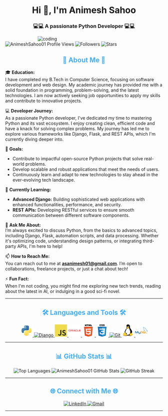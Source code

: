 

<h1 align="center">Hi 👋, I'm Animesh Sahoo </h1>
<h3 align="center">💻💻 A passionate Python Developer 💻💻</h3>

<img align="right" alt="coding" width="400" src="https://camo.githubusercontent.com/9792d43627b178fd4a45bcabb3647d7b34a62d64baf96a19abf6ea19d5cea8dd/68747470733a2f2f63646e2e6472696262626c652e636f6d2f75736572732f313138373833362f73637265656e73686f74732f363533393432392f70726f6772616d65722e676966">

<p align="left">
  <img src="https://komarev.com/ghpvc/?username=AnimeshSahoo01&label=Profile%20views&color=0e75b6&style=flat" alt="AnimeshSahoo01 Profile Views" />
  <img src="https://img.shields.io/github/followers/AnimeshSahoo01?label=Followers" alt="Followers" />
  <img src="https://img.shields.io/github/stars/AnimeshSahoo01?label=Stars" alt="Stars" />
</p>

<h2 align="center" style="color: #44AEFB">🌟 About Me 🌟</h2>

🎓 **Education:**  
I have completed my B.Tech in Computer Science, focusing on software development and web design. My academic journey has provided me with a solid foundation in programming, problem-solving, and the latest technologies. I am now actively seeking job opportunities to apply my skills and contribute to innovative projects.

💻 **Developer Journey:**  
As a passionate Python developer, I've dedicated my time to mastering Python and its vast ecosystem. I enjoy creating clean, efficient code and have a knack for solving complex problems. My journey has led me to explore various frameworks like Django, Flask, and REST APIs, which I'm currently diving deeper into.

🎯 **Goals:**  
- Contribute to impactful open-source Python projects that solve real-world problems.
- Develop scalable and robust applications that meet the needs of users.
- Continuously learn and adapt to new technologies to stay ahead in the ever-evolving tech landscape.

🌱 **Currently Learning:**  
- **Advanced Django:** Building sophisticated web applications with enhanced functionalities, performance, and security.
- **REST APIs:** Developing RESTful services to ensure smooth communication between different software components.

💬 **Ask Me About:**  
I’m always excited to discuss Python, from the basics to advanced topics, including Django, Flask, automation scripts, and data processing. Whether it's optimizing code, understanding design patterns, or integrating third-party APIs, I'm here to help!

📫 **How to Reach Me:**  
You can reach out to me at **asanimesh01@gmail.com**. I’m open to collaborations, freelance projects, or just a chat about tech!

⚡ **Fun Fact:**  
When I'm not coding, you might find me exploring new tech trends, reading about the latest in AI, or indulging in a good sci-fi novel.

---

<h2 align="center" style="color: #44AEFB">🛠️ Languages and Tools 🛠️</h2>

<p align="center">
  <a href="https://www.python.org" target="_blank">
    <img src="https://raw.githubusercontent.com/devicons/devicon/master/icons/python/python-original.svg" alt="Python" width="40" height="40"/>
  </a>
  <a href="https://www.djangoproject.com/" target="_blank">
    <img src="https://cdn.worldvectorlogo.com/logos/django.svg" alt="Django" width="40" height="40"/>
  </a>
  <a href="https://developer.mozilla.org/en-US/docs/Web/JavaScript" target="_blank">
    <img src="https://raw.githubusercontent.com/devicons/devicon/master/icons/javascript/javascript-original.svg" alt="JavaScript" width="40" height="40"/>
  </a>
  <a href="https://www.oracle.com/" target="_blank">
    <img src="https://raw.githubusercontent.com/devicons/devicon/master/icons/oracle/oracle-original.svg" alt="Oracle" width="40" height="40"/>
  </a>
  <a href="https://www.w3.org/html/" target="_blank">
    <img src="https://raw.githubusercontent.com/devicons/devicon/master/icons/html5/html5-original-wordmark.svg" alt="HTML5" width="40" height="40"/>
  </a>
  <a href="https://www.w3schools.com/css/" target="_blank">
    <img src="https://raw.githubusercontent.com/devicons/devicon/master/icons/css3/css3-original-wordmark.svg" alt="CSS3" width="40" height="40"/>
  </a>
  <a href="https://git-scm.com/" target="_blank">
    <img src="https://www.vectorlogo.zone/logos/git-scm/git-scm-icon.svg" alt="Git" width="40" height="40"/>
  </a>
  <a href="https://www.linux.org/" target="_blank">
    <img src="https://raw.githubusercontent.com/devicons/devicon/master/icons/linux/linux-original.svg" alt="Linux" width="40" height="40"/>
  </a>
  <a href="https://www.mysql.com/" target="_blank">
    <img src="https://raw.githubusercontent.com/devicons/devicon/master/icons/mysql/mysql-original-wordmark.svg" alt="MySQL" width="40" height="40"/>
  </a>
</p>

---

<h2 align="center" style="color: #44AEFB">📊 GitHub Stats 📊</h2>
<div align="center">
  <img src="https://github-readme-stats.vercel.app/api/top-langs?username=AnimeshSahoo01&show_icons=true&locale=en&layout=compact&theme=radical" alt="Top Languages" />
  <img src="https://github-readme-stats.vercel.app/api?username=AnimeshSahoo01&show_icons=true&locale=en&theme=radical" alt="AnimeshSahoo01 GitHub Stats" />
  <img src="https://github-readme-streak-stats.herokuapp.com/?user=AnimeshSahoo01&theme=radical" alt="GitHub Streak" />
</div>

---

<h2 align="center" style="color: #44AEFB">🌐 Connect with Me 🌐</h2>
<p align="center">
  <a href="https://www.linkedin.com/in/animesh-sahoo-abba38323/" target="blank">
    <img align="center" src="https://raw.githubusercontent.com/rahuldkjain/github-profile-readme-generator/master/src/images/icons/Social/linked-in-alt.svg" alt="LinkedIn" height="30" width="40" />
  </a>
  <a href="mailto:asanimesh01@gmail.com" target="blank">
    <img align="center" src="https://cdn-icons-png.flaticon.com/512/732/732200.png" alt="Gmail" height="30" width="40" />
  </a>
</p>

---

